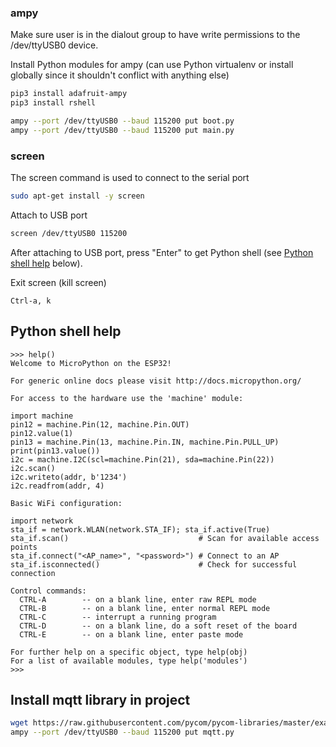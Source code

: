 

### ampy

Make sure user is in the dialout group to have write permissions to the /dev/ttyUSB0 device.


Install Python modules for ampy (can use Python virtualenv or install globally since it shouldn't conflict with anything else)

```bash
pip3 install adafruit-ampy
pip3 install rshell
```

```bash
ampy --port /dev/ttyUSB0 --baud 115200 put boot.py
ampy --port /dev/ttyUSB0 --baud 115200 put main.py
```

### screen

The screen command is used to connect to the serial port

```bash
sudo apt-get install -y screen
```

Attach to USB port

```bash
screen /dev/ttyUSB0 115200
```

After attaching to USB port, press "Enter" to get Python shell (see [Python shell help](#python-shell-help) below).

Exit screen (kill screen)
```
Ctrl-a, k
```

## Python shell help

```
>>> help()
Welcome to MicroPython on the ESP32!

For generic online docs please visit http://docs.micropython.org/

For access to the hardware use the 'machine' module:

import machine
pin12 = machine.Pin(12, machine.Pin.OUT)
pin12.value(1)
pin13 = machine.Pin(13, machine.Pin.IN, machine.Pin.PULL_UP)
print(pin13.value())
i2c = machine.I2C(scl=machine.Pin(21), sda=machine.Pin(22))
i2c.scan()
i2c.writeto(addr, b'1234')
i2c.readfrom(addr, 4)

Basic WiFi configuration:

import network
sta_if = network.WLAN(network.STA_IF); sta_if.active(True)
sta_if.scan()                             # Scan for available access points
sta_if.connect("<AP_name>", "<password>") # Connect to an AP
sta_if.isconnected()                      # Check for successful connection

Control commands:
  CTRL-A        -- on a blank line, enter raw REPL mode
  CTRL-B        -- on a blank line, enter normal REPL mode
  CTRL-C        -- interrupt a running program
  CTRL-D        -- on a blank line, do a soft reset of the board
  CTRL-E        -- on a blank line, enter paste mode

For further help on a specific object, type help(obj)
For a list of available modules, type help('modules')
>>> 
```

## Install mqtt library in project

```bash
wget https://raw.githubusercontent.com/pycom/pycom-libraries/master/examples/mqtt/mqtt.py
ampy --port /dev/ttyUSB0 --baud 115200 put mqtt.py
```
